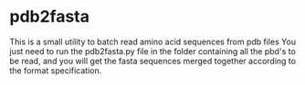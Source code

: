 # pdb2fasta
This is a small utility to batch read amino acid sequences from pdb files
You just need to run the pdb2fasta.py file in the folder containing all the pbd's to be read, and you will get the fasta sequences merged together according to the format specification.

